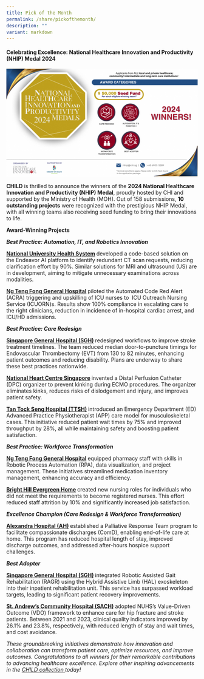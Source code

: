 ```yaml
---
title: Pick of the Month
permalink: /share/pickofthemonth/
description: ""
variant: markdown
---
```

#### **Celebrating Excellence: National Healthcare Innovation and Productivity (NHIP) Medal 2024**

![/images/NHIP2024](/images/NHIP_2025_Call_for_submission_v1__Horizontal_.png)

**CHILD** is thrilled to announce the winners of the **2024 National Healthcare Innovation and Productivity (NHIP) Medal**, proudly hosted by CHI and supported by the Ministry of Health (MOH). Out of 158 submissions, **10 outstanding projects** were recognized with the prestigious NHIP Medal, with all winning teams also receiving seed funding to bring their innovations to life.

**Award-Winning Projects**&nbsp;

<b><em>Best Practice: Automation, IT, and Robotics Innovation&nbsp;</em></b>

<b><a rel="noopene" target="blank" href="https://for.sg/child-chi-sg-child-collection-nuh-nhip2024-400">National University Health System</a> </b> developed a code-based solution on the Endeavor AI platform to identify redundant CT scan requests, reducing clarification effort by 90%. Similar solutions for MRI and ultrasound (US) are in development, aiming to mitigate unnecessary examinations across modalities.

<b><a rel="noopene" target="blank" href="https://for.sg/child-chi-sg-child-collection-ntfgh-nhip2024-399">Ng Teng Fong General Hospital</a> </b> piloted the Automated Code Red Alert (ACRA) triggering and upskilling of ICU nurses to&nbsp;&nbsp;ICU Outreach Nursing Service (ICUORN)s. Results show 100% compliance in escalating care to the right clinicians, reduction in incidence of in-hospital cardiac arrest, and ICU/HD admissions.

<b><em>Best Practice: Care Redesign&nbsp;</em></b>

<b><a rel="noopene" target="blank" href="https://for.sg/child-chi-sg-child-collection-sgh-nhip2024-918">Singapore General Hospital (SGH)</a> </b> redesigned workflows to improve stroke treatment timelines. The team reduced median door-to-puncture timings for Endovascular Thrombectomy (EVT) from 130 to 82 minutes, enhancing patient outcomes and reducing disability. Plans are underway to share these best practices nationwide.

<b><a rel="noopene" target="blank" href="https://for.sg/child-chi-sg-child-collection-nhcs-nhip2024-919">National Heart Centre Singapore</a> </b> invented a Distal Perfusion Catheter (DPC) organizer to prevent kinking during ECMO procedures. The organizer eliminates kinks, reduces risks of dislodgement and injury, and improves patient safety.

<b><a rel="noopene" target="blank" href="https://for.sg/child-chi-sg-child-collection-ttsh-nhip2024-605">Tan Tock Seng Hospital (TTSH)</a> </b> introduced an Emergency Department (ED) Advanced Practice Physiotherapist (APP) care model for musculoskeletal cases. This initiative reduced patient wait times by 75% and improved throughput by 28%, all while maintaining safety and boosting patient satisfaction.

<b><em>Best Practice: Workforce Transformation&nbsp;</em></b>

<b><a rel="noopene" target="blank" href="https://for.sg/child-chi-sg-child-collection-ntfgh-nhip2024-402">Ng Teng Fong General Hospital</a> </b> equipped pharmacy staff with skills in Robotic Process Automation (RPA), data visualization, and project management. These initiatives streamlined medication inventory management, enhancing accuracy and efficiency.

<b><a rel="noopene" target="blank" href="https://for.sg/child-chi-sg-child-collection-bheh-nhip2024-125">Bright Hill Evergreen Home</a> </b> created new nursing roles for individuals who did not meet the requirements to become registered nurses. This effort reduced staff attrition by 10% and significantly increased job satisfaction.

<b><em>Excellence Champion (Care Redesign &amp; Workforce Transformation)&nbsp;</em></b>

<b><a rel="noopene" target="blank" href="https://for.sg/child-chi-sg-child-collection-ah-nhip2024-401">Alexandra Hospital (AH)</a> </b> established a Palliative Response Team program to facilitate compassionate discharges (ComD), enabling end-of-life care at home. This program has reduced hospital length of stay, improved discharge outcomes, and addressed after-hours hospice support challenges.

<b><em>Best Adopter</em></b>

<b><a rel="noopene" target="blank" href="https://for.sg/child-chi-sg-child-collection-sgh-nhip2024-917">Singapore General Hospital (SGH)</a> </b> integrated Robotic Assisted Gait Rehabilitation (RAGR) using the Hybrid Assistive Limb (HAL) exoskeleton into their inpatient rehabilitation unit. This service has surpassed workload targets, leading to significant patient recovery improvements.

<b><a rel="noopene" target="blank" href="https://for.sg/child-chi-sg-child-collection-sach-nhip2024-124">St. Andrew’s Community Hospital (SACH)</a> </b> adopted NUHS’s Value-Driven Outcome (VDO) framework to enhance care for hip fracture and stroke patients. Between 2021 and 2023, clinical quality indicators improved by 26.1% and 23.8%, respectively, with reduced length of stay and wait times, and cost avoidance.

<em>These groundbreaking initiatives demonstrate how innovation and collaboration can transform patient care, optimize resources, and improve outcomes. Congratulations to all winners for their remarkable contributions to advancing healthcare excellence.&nbsp;Explore other inspiring advancements in the <a rel="noopene" target="blank" href="https://for.sg/child-chi-sg-homepage">CHILD collection </a> today!</em>